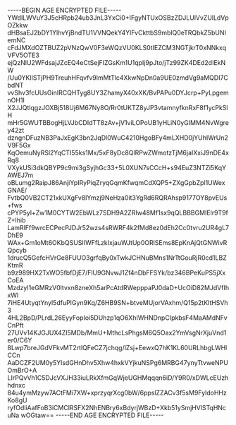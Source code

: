 -----BEGIN AGE ENCRYPTED FILE-----
YWdlLWVuY3J5cHRpb24ub3JnL3YxCi0+IFgyNTUxOSBzZDJLUlVvZUlLdVpOZkkw
dHBsaEJ2bDY1YlhvYjBndTU1VVNQekY4YlFvCkttbS9mblQ0eTRQbkZ5bUNIemNC
cFdJMXdOZTBUZ2pVNzQwV0F3eWQzVU0KLS0tIEZCM3NGTjkrT0xNNkxqVFV5OTE3
ejQzNlU2WFdsajJZcEQ4eCtSejFIZGsKm1U1qpIj9pJto/jTz99ZK4DEd2dIEkNW
/Uu0YKlISTjPH9TreuhHFqvfv9lmMtTlc4XkwNpDn0a9UE0zmdVg9aMQDI7CbdNT
vvShv3fcUUsGinIRCQHTyg8UY3ZhamyX40xXK/BvPAPu0DYJcrp+PyLpgemnOH1I
X2JJQtlqgzJOXBj518Uj6M67Ny8O/Rr0tUKTZ8yJP3vtamnyfknRxF8f1ycPkSlH
mHr5GWUTBBogHjLVJbCDIdTT8zAv+jV1viLOPoUB1yHLiN0yGIMM4NvWgrey42zt
dzngnDFuzNB3PaJxEgK3bn2JqDl0WuC4210HgoBFy4mLXHD0jYUhIWrUn2V9F5Gx
KqOemuNyRSl2YqCTI55ks1Mx/5xF8yDc8QlRPwZWmotzTjM6jaIXxiJ9nDE4xRq8
VXykUSi3dkQBYP9c9mi3gSyjhGc33+5L0XUN7sCCcH+s94EuZ3NTZi5KqYAWEJ7m
oBLumg2RaipJ86AnjiYpIRyPiqZryqGqmKfwqmCdXQP5+ZXgGpbZpl1UWexGNAE/
FvtbQ0VB2CT21xkUXgFv8lYmzj9NeHza0it3YgRd6RQRAhsp9177OY8pvEUs+fws
cPYP5yl+Zw1M0CYTW2EbWLz7SDH9A2ZRIw48Mf1sx9qQLBBBGMIElr9T9fZ+Ihib
LamRlFf9wrcECPecPJDJr52wzs4sRWRF4k2fMd8ez0dEh2Cc0tvru2UR4gL7DhE9
WAx+Gm1oMt6OKbQSUSIIWFfLzkIxjauWJtUp0ORlSEms8EpKnAjQtGNWivRQpcyb
1drucQ5GefcHVrGe8FUUO3grfqBy0xTwkJCHNuBMns1NrTtGouRjR0cd1LBZKtmR
b9z989HX2TxWO5fbfDjE7/FlU9GNvwJ1Zf4nDbFFSYk/bz346BPeKuPS5jXxCoEA
MzdzyI1eGMRzV0ltvxn8zneXh5arPcAtdRWepppaPJ0daD+UcOiD82MJdVfIhxWl
7iHE4UtyqtYnyl5dfuPIGyn9Kq/Z6HB9SN+btveMUjorVAxhm/Q15p2tKltHSVh3
4HL2BpD/PLrdL26EyyFopIoi5DUhzp1qO6XhIWHNDnpCIpkbsF4MaAMdNFvCnPft
27UVv14KJGJUX4ZI5MDb/MmU+MthcLsPhgsM6Q5Oax2YmVsgNrXjuVnd1er0/C6Y
8Lwp7breJGdVFkvMT2rtlQFeCZ7jchqg/lZsj+EewxQ7hK1KL60URLhbgLWHlCCn
AaDCZF2UM0y5YlsdGHnDhv5Xhw4hxkVYjkuNSPg6MRBG47ynyTtvweNPUOmBrO+A
LIrPQvVh1C5DJcVXJH33iuLRkXfmGqWjeUGHMqqqn6iD/Y9R0/xDWLcEUzhhdnxc
84u4ymMzyw7ACtFMi7XW+xprzyqrXcg0bW/6ppslZZACv3f5sM9FyldoHHzKo8gU
ryfOdliAafFoB3iCMClRSFX2NhENBry6xBdyrjWBzD+Xkb51ySmjHVlSTqHNcuNa
wOGtaw==
-----END AGE ENCRYPTED FILE-----
